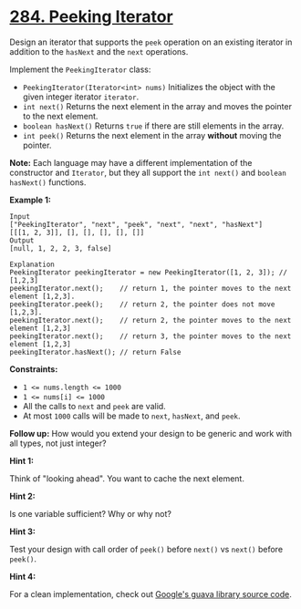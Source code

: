 # [284. Peeking Iterator](https://leetcode.com/problems/peeking-iterator/)

Design an iterator that supports the `peek` operation on an existing iterator in addition to the `hasNext` and the `next` operations.

Implement the `PeekingIterator` class:

- `PeekingIterator(Iterator<int> nums)` Initializes the object with the given integer iterator `iterator`.
- `int next()` Returns the next element in the array and moves the pointer to the next element.
- `boolean hasNext()` Returns `true` if there are still elements in the array.
- `int peek()` Returns the next element in the array **without** moving the pointer.

**Note:** Each language may have a different implementation of the constructor and `Iterator`, but they all support the `int next()` and `boolean hasNext()` functions.

**Example 1:**

    Input
    ["PeekingIterator", "next", "peek", "next", "next", "hasNext"]
    [[[1, 2, 3]], [], [], [], [], []]
    Output
    [null, 1, 2, 2, 3, false]

    Explanation
    PeekingIterator peekingIterator = new PeekingIterator([1, 2, 3]); // [1,2,3]
    peekingIterator.next();    // return 1, the pointer moves to the next element [1,2,3].
    peekingIterator.peek();    // return 2, the pointer does not move [1,2,3].
    peekingIterator.next();    // return 2, the pointer moves to the next element [1,2,3]
    peekingIterator.next();    // return 3, the pointer moves to the next element [1,2,3]
    peekingIterator.hasNext(); // return False

**Constraints:**

- `1 <= nums.length <= 1000`
- `1 <= nums[i] <= 1000`
- All the calls to `next` and `peek` are valid.
- At most `1000` calls will be made to `next`, `hasNext`, and `peek`.

**Follow up:** How would you extend your design to be generic and work with all types, not just integer?

**Hint 1:**

Think of "looking ahead". You want to cache the next element.

**Hint 2:**

Is one variable sufficient? Why or why not?

**Hint 3:**

Test your design with call order of `peek()` before `next()` vs `next()` before `peek()`.

**Hint 4:**

For a clean implementation, check out [Google's guava library source code](https://github.com/google/guava/blob/703ef758b8621cfbab16814f01ddcc5324bdea33/guava-gwt/src-super/com/google/common/collect/super/com/google/common/collect/Iterators.java#L1125).
